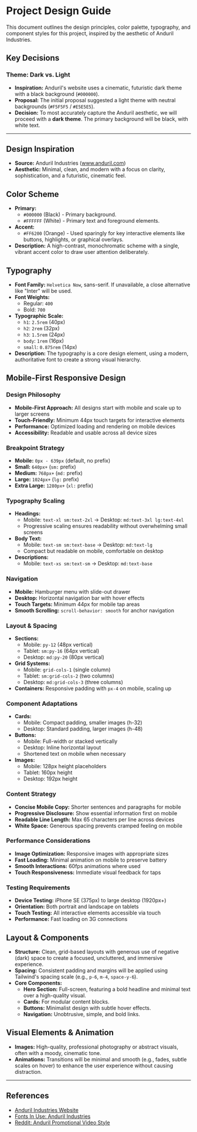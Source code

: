 # Project Design Guide

This document outlines the design principles, color palette, typography, and component styles for this project, inspired by the aesthetic of Anduril Industries.

## Key Decisions

### Theme: Dark vs. Light

- **Inspiration:** Anduril's website uses a cinematic, futuristic dark theme with a black background (`#000000`).
- **Proposal:** The initial proposal suggested a light theme with neutral backgrounds (`#F5F5F5` / `#E5E5E5`).
- **Decision:** To most accurately capture the Anduril aesthetic, we will proceed with a **dark theme**. The primary background will be black, with white text.

---

## Design Inspiration

- **Source:** Anduril Industries (www.anduril.com)
- **Aesthetic:** Minimal, clean, and modern with a focus on clarity, sophistication, and a futuristic, cinematic feel.

## Color Scheme

-   **Primary:**
    -   `#000000` (Black) - Primary background.
    -   `#FFFFFF` (White) - Primary text and foreground elements.
-   **Accent:**
    -   `#FF6200` (Orange) - Used sparingly for key interactive elements like buttons, highlights, or graphical overlays.
-   **Description:** A high-contrast, monochromatic scheme with a single, vibrant accent color to draw user attention deliberately.

## Typography

-   **Font Family:** `Helvetica Now`, sans-serif. If unavailable, a close alternative like "Inter" will be used.
-   **Font Weights:**
    -   Regular: `400`
    -   Bold: `700`
-   **Typographic Scale:**
    -   `h1`: `2.5rem` (40px)
    -   `h2`: `2rem` (32px)
    -   `h3`: `1.5rem` (24px)
    -   `body`: `1rem` (16px)
    -   `small`: `0.875rem` (14px)
-   **Description:** The typography is a core design element, using a modern, authoritative font to create a strong visual hierarchy.

## Mobile-First Responsive Design

### **Design Philosophy**
- **Mobile-First Approach:** All designs start with mobile and scale up to larger screens
- **Touch-Friendly:** Minimum 44px touch targets for interactive elements
- **Performance:** Optimized loading and rendering on mobile devices
- **Accessibility:** Readable and usable across all device sizes

### **Breakpoint Strategy**
- **Mobile:** `0px - 639px` (default, no prefix)
- **Small:** `640px+` (`sm:` prefix)
- **Medium:** `768px+` (`md:` prefix) 
- **Large:** `1024px+` (`lg:` prefix)
- **Extra Large:** `1280px+` (`xl:` prefix)

### **Typography Scaling**
- **Headings:** 
  - Mobile: `text-xl sm:text-2xl` → Desktop: `md:text-3xl lg:text-4xl`
  - Progressive scaling ensures readability without overwhelming small screens
- **Body Text:**
  - Mobile: `text-sm sm:text-base` → Desktop: `md:text-lg`
  - Compact but readable on mobile, comfortable on desktop
- **Descriptions:**
  - Mobile: `text-xs sm:text-sm` → Desktop: `md:text-base`

### **Navigation**
- **Mobile:** Hamburger menu with slide-out drawer
- **Desktop:** Horizontal navigation bar with hover effects
- **Touch Targets:** Minimum 44px for mobile tap areas
- **Smooth Scrolling:** `scroll-behavior: smooth` for anchor navigation

### **Layout & Spacing**
- **Sections:** 
  - Mobile: `py-12` (48px vertical)
  - Tablet: `sm:py-16` (64px vertical)
  - Desktop: `md:py-20` (80px vertical)
- **Grid Systems:**
  - Mobile: `grid-cols-1` (single column)
  - Tablet: `sm:grid-cols-2` (two columns)
  - Desktop: `md:grid-cols-3` (three columns)
- **Containers:** Responsive padding with `px-4` on mobile, scaling up

### **Component Adaptations**
- **Cards:**
  - Mobile: Compact padding, smaller images (h-32)
  - Desktop: Standard padding, larger images (h-48)
- **Buttons:**
  - Mobile: Full-width or stacked vertically
  - Desktop: Inline horizontal layout
  - Shortened text on mobile when necessary
- **Images:**
  - Mobile: 128px height placeholders
  - Tablet: 160px height
  - Desktop: 192px height

### **Content Strategy**
- **Concise Mobile Copy:** Shorter sentences and paragraphs for mobile
- **Progressive Disclosure:** Show essential information first on mobile
- **Readable Line Length:** Max 65 characters per line across devices
- **White Space:** Generous spacing prevents cramped feeling on mobile

### **Performance Considerations**
- **Image Optimization:** Responsive images with appropriate sizes
- **Fast Loading:** Minimal animation on mobile to preserve battery
- **Smooth Interactions:** 60fps animations where used
- **Touch Responsiveness:** Immediate visual feedback for taps

### **Testing Requirements**
- **Device Testing:** iPhone SE (375px) to large desktop (1920px+)
- **Orientation:** Both portrait and landscape on tablets
- **Touch Testing:** All interactive elements accessible via touch
- **Performance:** Fast loading on 3G connections

## Layout & Components

-   **Structure:** Clean, grid-based layouts with generous use of negative (dark) space to create a focused, uncluttered, and immersive experience.
-   **Spacing:** Consistent padding and margins will be applied using Tailwind's spacing scale (e.g., `p-6`, `m-4`, `space-y-6`).
-   **Core Components:**
    -   **Hero Section:** Full-screen, featuring a bold headline and minimal text over a high-quality visual.
    -   **Cards:** For modular content blocks.
    -   **Buttons:** Minimalist design with subtle hover effects.
    -   **Navigation:** Unobtrusive, simple, and bold links.

## Visual Elements & Animation

-   **Images:** High-quality, professional photography or abstract visuals, often with a moody, cinematic tone.
-   **Animations:** Transitions will be minimal and smooth (e.g., fades, subtle scales on hover) to enhance the user experience without causing distraction.

---

## References

-   [Anduril Industries Website](https://www.anduril.com)
-   [Fonts In Use: Anduril Industries](https://fontsinuse.com/uses/32662/anduril-industries)
-   [Reddit: Anduril Promotional Video Style](https://www.reddit.com/r/Anduril/comments/1idnd0p/the_visual_effects_of_andurils_promotional_videos/) 
